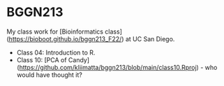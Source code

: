 # BGGN213

My class work for [Bioinformatics class] (https://bioboot.github.io/bggn213_F22/) at UC San Diego.

- Class 04:  Introduction to R.  
- Class 10:  [PCA of Candy] (https://github.com/kliimatta/bggn213/blob/main/class10.Rproj) - who would have thought it?
